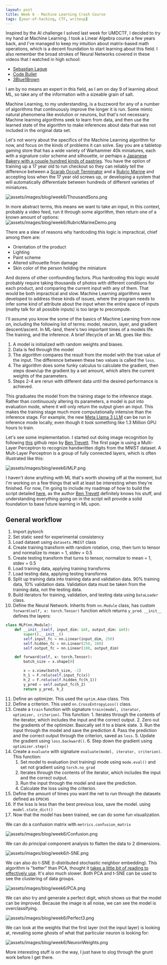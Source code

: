 ```yaml
---
layout: post
title: Week 6 - Machine Learning Crash Course
tags: [year-of-hacking, CTF, writeup]
---
```

Inspired by the AI challenge I solved last week for UMDCTF, I decided to try my hand at Machine Learning. I took a Linear Algebra course a few years back, and I've managed to keep my intuition about matrix-based math operations, which is a decent foundation to start learning about this field. I also remember the broad strokes of Neural Networks covered in these videos that I watched in high school:
- [Sebastian Lague](https://www.youtube.com/watch?v=hfMk-kjRv4c&ab_channel=SebastianLague)
- [Code Bullet](https://www.youtube.com/watch?v=WSW-5m8lRMs&ab_channel=CodeBullet)
- [3Blue1Brown](https://www.youtube.com/watch?v=aircAruvnKk)

I am by no means an expert in this field, as I am on day 9 of learning about ML, so take any of the information with a sizeable grain of salt.

Machine Learning, to my understanding, is a buzzword for any of a number of algorithms that continuously improve the longer it is run. Some mimic natural phenomena like evolution or neurons, but that's not necessary. Machine learning algorithms seek to learn from data, and then use the learned state of the algorithm to make inferences about data that was not included in the original data set.

Let's not  worry about the specifics of the Machine Learning algorithm for now, and focus on the kinds of problems it can solve. Say you are a tabletop gaming store that has a wide variety of Warhammer 40k miniatures, each with a signature color scheme and silhouette, or perhaps a [Japanese Bakery with a couple hundred kinds of pastries](https://www.newyorker.com/tech/annals-of-technology/the-pastry-ai-that-learned-to-fight-cancer). You have the option of training up a 17 year old to run checkout so they can reliably tell the difference between a [Scarab Occult Terminator](https://www.warhammer.com/app/resources/catalog/product/threeSixty/99120102133_TSScarabOccultRepackageSPIN2360/01.jpg?fm=webp&w=670) and a [Rubric Marine](https://www.warhammer.com/app/resources/catalog/product/threeSixty/99120102063_ThousandSonsRubricMarines1360/01-01.jpg?fm=webp&w=670) and accepting loss when the 17 year old screws up, or developing a system that will automatically differentiate between hundreds of different varieties of miniatures.

![assets/images/blog/week6/ThousandSons.png](assets/images/blog/week6/ThousandSons.png)

In more abstract terms, this means we want to take an input, in this context, probably a video feed, run it through some algorithm, then return one of a known amount of options:
![assets/images/blog/week6/RubricMarineDemo.png](assets/images/blog/week6/RubricMarineDemo.png)


There are a slew of reasons why hardcoding this logic is impractical, chief among them are:
- Orientation of the product
- Lighting
- Paint scheme
- Altered silhouette from damage
- Skin color of the person holding the miniature

And dozens of other confounding factors. Plus hardcoding this logic would probably require taking thousands of photos with different conditions for each product, and comparing the current input with any of them. That would be both impractical and slow. Machine Learning algorithms were developed to address these kinds of issues, where the program needs to infer some kind of attribute about the input when the entire space of inputs (mathy talk for all possible inputs) is too large to precompute.

I'll assume you know the some of the basics of Machine Learning from now on, including the following list of terms: model, neuron, layer, and gradient descent/ascent. In ML-land, there's two important times of a models life. The training, and the inference. A brief lifecycle of an ML goes like this:
1. A model is initialized with random weights and biases.
2. Data is fed through the model
3. The algorithm compares the result from the model with the true value of the input. The difference between these two values is called the `loss`.
4. The algorithm does some funky calculus to calculate the gradient, then steps down/up the gradient by a set amount, which alters the current weights of the parameters.
5. Steps 2-4 are rerun with different data until the desired performance is achieved.

This graduates the model from the training stage to the inference stage. Rather than continuously altering its parameters, a model is put into evaluation mode, where it will only return the output given an input. This makes the training stage much more computationally intensive than the inference stage. For example, the new [Meta Llama 3 LLM](https://ai.meta.com/blog/meta-llama-3/) can be run in inference mode locally, even though it took something like 1.3 Million GPU hours to train.

Let's see some implementation. I started out doing image recognition by following [this](https://github.com/bentrevett/pytorch-image-classification) github repo by [Ben Trevett](https://bentrevett.com/). The first page is using a Multi-Layer Perceptron to recognize handwritten digits from the MNIST dataset. A Mult-Layer Perceptron is a group of fully connected layers, which is often illustrated like this:


![assets/images/blog/week6/MLP.png](assets/images/blog/week6/MLP.png)

I haven't done anything with ML that's worth showing off at the moment, but I'm working on a few things that will at least be interesting when they're finished. For now, I'm going to include my roadmap of how to build the script detailed [here](https://github.com/bentrevett/pytorch-image-classification/blob/master/1_mlp.ipynb), as the author [Ben Trevett](https://bentrevett.com/) definitely knows his stuff, and understanding everything going on in the script will provide a solid foundation to base future learning in ML upon.

## General workflow
1. Import pytorch
2. Set static seed for experimental consistency
3. Load dataset using `datasets.MNIST` class
4. Create training transform with random rotation, crop, then turn to tensor and normalize to mean = 1, stdev = 0.5
5. Create testing transform that turns to tensor, normalize to mean = 1, stdev = 0.5
6. Load training data, applying training transforms
7. Load testing data, applying testing transforms
8. Split up training data into training data and validation data. 90% training data, 10% validation data. Validation data must be taken from the training data, not the testing data.
9. Build iterators for training, validation, and testing data using `DataLoader` class.
10. Define the Neural Network. Inherits from `nn.Module` class, has custom `forward(self, x: torch.Tensor)` function which returns `y_pred`. `__init__` defines the layers:


```python
class MLP(nn.Module):
    def __init__(self, input_dim: int, output_dim: int):
        super().__init__()
        self.input_fc = nn.Linear(input_dim, 250)
        self.hidden_fc = nn.Linear(250, 100)
        self.output_fc = nn.Linear(100, output_dim)

    def forward(self, x: torch.Tensor):
        batch_size = x.shape[0]

		x = x.view(batch_size, -1)
        h_1 = F.relu(self.input_fc(x))
        h_2 = F.relu(self.hidden_fc(h_1))
        y_pred = self.output_fc(h_2)
        return y_pred, h_2
```

11.  Define an optimizer. This used the `optim.Adam` class. This 
12.  Define a criterion. This used `nn.CrossEntropyLoss()` class.
13.  Create a `train` function with signature `train(model, iterator, optimizer, criterion)`. This function:
	1. Iterates through the contents of the iterator, which includes the input and the correct output.
	2. Zero out the gradients of the optimizer. Basically set it to a blank slate.
	3. Run the input through the model and save the prediction
	4. Pass the prediction and the correct output through the criterion, saved as `loss`.
	5. Update the gradient using `loss.backward()`.
	6. Step down the gradient using `optimizer.step()`
4.  Create a `evaluate` with signature `evaluate(model, iterator, criterion)`. This function:
	1. Set model to evaluation (not training) mode using `mode.eval()` and set not gradient using `torch.no_grad`
	2. Iterates through the contents of the iterator, which includes the input and the correct output.
	3. Run the input through the model and save the prediction.
	4. Calculate the loss using the criterion.
5.  Define the amount of times you want the net to run through the datasets defined as `EPOCHS`
6.  If the loss is less than the best previous loss, save the model. using `model.state_dict()`
7.  Now that the model has been trained, we can do some fun visualization.

We can do a confusion matrix with `metrics.confusion_matrix`

![assets/images/blog/week6/Confusion.png](assets/images/blog/week6/Confusion.png)

We can do principal component analysis to flatten the data to 2 dimensions.

![assets/images/blog/week6/t-SNE.png](assets/images/blog/week6/t-SNE.png)

We can also do t-SNE (t-distributed stochastic neighbor embedding). This algorithm is "better" than PCA, thought it [takes a little bit of reading to effectively use](https://distill.pub/2016/misread-tsne/). It's also much slower. Both PCA and t-SNE can be used to see the clustering of data groups.

![assets/images/blog/week6/PCA.png](assets/images/blog/week6/PCA.png)

We can also try and generate a perfect digit, which shows us that the model can be improved. Because the image is all noise, we can see the model is overclassifying.

![assets/images/blog/week6/Perfect3.png](assets/images/blog/week6/Perfect3.png)

We can look at the weights that the first layer (not the input layer) is looking at, revealing some ghosts of what that particular neuron is looking for:

![assets/images/blog/week6/NeuronWeights.png](assets/images/blog/week6/NeuronWeights.png)

More interesting stuff is on the way, I just have to slog through the grunt work before I get there.
